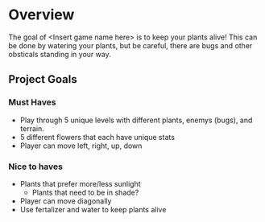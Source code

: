 # Overview
The goal of \<Insert game name here\> is to keep your plants alive! This can be done by watering your plants, but be careful, there are bugs and other obsticals standing in your way. 
## Project Goals
### Must Haves
- Play through 5 unique levels with different plants, enemys (bugs), and terrain.
- 5 different flowers that each have unique stats
- Player can move left, right, up, down
### Nice to haves
- Plants that prefer more/less sunlight
    - Plants that need to be in shade?
- Player can move diagonally 
- Use fertalizer and water to keep plants alive